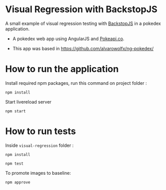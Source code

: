 # Visual Regression with BackstopJS

A small example of visual regression testing with [BackstopJS](https://github.com/garris/BackstopJS) in a pokedex application.

- A pokedex web app using AngularJS and [Pokeapi.co](http://pokeapi.co/).

- This app was based in <https://github.com/alvarowolfx/ng-pokedex/> 

# How to run the application

Install required npm packages, run this command on project folder :

  ```
  npm install
  ```

Start livereload server

  ```
  npm start
  ```


# How to run tests

Inside `visual-regression` folder :

```
npm install
  ```

```
npm test
  ``` 

To promote images to baseline:

```
npm approve
  ``` 
